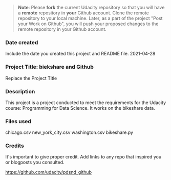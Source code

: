 >**Note**: Please **fork** the current Udacity repository so that you will have a **remote** repository in **your** Github account. Clone the remote repository to your local machine. Later, as a part of the project "Post your Work on Github", you will push your proposed changes to the remote repository in your Github account.

### Date created
Include the date you created this project and README file.
2021-04-28
### Project Title: biekshare and Github
Replace the Project Title

### Description
This project is a project conducted to meet the requirements for the Udacity course: Programming for Data Science. It works on the bikeshare data.

### Files used
chicago.csv
new_york_city.csv
washington.csv
bikeshare.py

### Credits
It's important to give proper credit. Add links to any repo that inspired you or blogposts you consulted.

https://github.com/udacity/pdsnd_github
